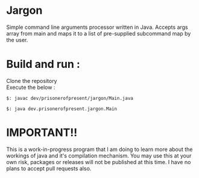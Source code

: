 # Jargon

Simple command line arguments processor written in Java. Accepts args array from main and maps it to a list of pre-supplied subcommand map by the user.

# Build and run : 

Clone the repository  
Execute the below : 

```console
$: javac dev/prisonerofpresent/jargon/Main.java

$: java dev.prisonerofpresent.jargon.Main
```
# IMPORTANT!!

This is a work-in-progress program that I am doing to learn more about the workings of java and it's compilation mechanism. You may use this at your own risk, packages or releases will not be published at this time. I have no plans to accept pull requests also. 
